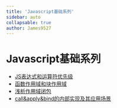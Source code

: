 ```yaml
---
title: 'Javascript基础系列'
sidebar: auto
collapsable: true
author: James9527
---
```


# Javascript基础系列
+ [JS表达式和运算符优先级](./js/JS表达式和运算符优先级.html)
+ [函数作用域和块作用域](./js/函数作用域和块作用域.html)
+ [浅析作用域闭包](./js/浅析作用域闭包.html)
+ [call&apply&bind的内部实现及其应用场景](./js/call&apply&bind的内部实现及其应用场景.html)